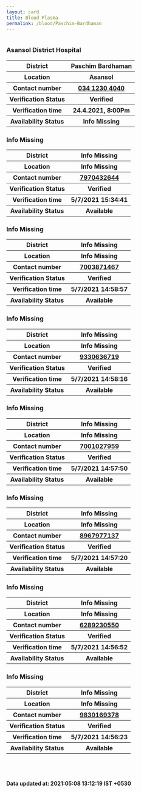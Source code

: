 ```yaml
---
layout: card
title: Blood Plasma
permalink: /blood/Paschim-Bardhaman
---
```

<div class="row">
	<div class="column">
<div class="card_nav">
<h3>Asansol District Hospital</h3>

<div class="info"><table>
<tr><th>District</th><th>Paschim Bardhaman</th></tr>
<tr><th>Location</th><th>Asansol</th></tr>
<tr><th>Contact number </th><th><a href="tel:034 1230 4040">034 1230 4040</a></th></tr>
<tr><th>Verification  Status</th><th>Verified</th></tr>
<tr><th>Verification time</th><th>24.4.2021, 8:00Pm</th></tr>
<tr><th>Availability Status</th><th>Info Missing</th></tr>
</table></div></div>
<div class="card_av">
<h3> Info Missing</h3>

<div class="info"><table>
<tr><th>District</th><th> Info Missing</th></tr>
<tr><th>Location</th><th> Info Missing</th></tr>
<tr><th>Contact number </th><th><a href="tel:7970432644">7970432644</a></th></tr>
<tr><th>Verification  Status</th><th>Verified</th></tr>
<tr><th>Verification time</th><th>5/7/2021 15:34:41</th></tr>
<tr><th>Availability Status</th><th>Available</th></tr>
</table></div></div>
<div class="card_av">
<h3> Info Missing</h3>

<div class="info"><table>
<tr><th>District</th><th> Info Missing</th></tr>
<tr><th>Location</th><th> Info Missing</th></tr>
<tr><th>Contact number </th><th><a href="tel:7003871467">7003871467</a></th></tr>
<tr><th>Verification  Status</th><th>Verified</th></tr>
<tr><th>Verification time</th><th>5/7/2021 14:58:57</th></tr>
<tr><th>Availability Status</th><th>Available</th></tr>
</table></div></div>
<div class="card_av">
<h3> Info Missing</h3>

<div class="info"><table>
<tr><th>District</th><th> Info Missing</th></tr>
<tr><th>Location</th><th> Info Missing</th></tr>
<tr><th>Contact number </th><th><a href="tel:9330636719">9330636719</a></th></tr>
<tr><th>Verification  Status</th><th>Verified</th></tr>
<tr><th>Verification time</th><th>5/7/2021 14:58:16</th></tr>
<tr><th>Availability Status</th><th>Available</th></tr>
</table></div></div>
<div class="card_av">
<h3> Info Missing</h3>

<div class="info"><table>
<tr><th>District</th><th> Info Missing</th></tr>
<tr><th>Location</th><th> Info Missing</th></tr>
<tr><th>Contact number </th><th><a href="tel:7001027959">7001027959</a></th></tr>
<tr><th>Verification  Status</th><th>Verified</th></tr>
<tr><th>Verification time</th><th>5/7/2021 14:57:50</th></tr>
<tr><th>Availability Status</th><th>Available</th></tr>
</table></div></div>
<div class="card_av">
<h3> Info Missing</h3>

<div class="info"><table>
<tr><th>District</th><th> Info Missing</th></tr>
<tr><th>Location</th><th> Info Missing</th></tr>
<tr><th>Contact number </th><th><a href="tel:8967977137">8967977137</a></th></tr>
<tr><th>Verification  Status</th><th>Verified</th></tr>
<tr><th>Verification time</th><th>5/7/2021 14:57:20</th></tr>
<tr><th>Availability Status</th><th>Available</th></tr>
</table></div></div>
<div class="card_av">
<h3> Info Missing</h3>

<div class="info"><table>
<tr><th>District</th><th> Info Missing</th></tr>
<tr><th>Location</th><th> Info Missing</th></tr>
<tr><th>Contact number </th><th><a href="tel:6289230550">6289230550</a></th></tr>
<tr><th>Verification  Status</th><th>Verified</th></tr>
<tr><th>Verification time</th><th>5/7/2021 14:56:52</th></tr>
<tr><th>Availability Status</th><th>Available</th></tr>
</table></div></div>
<div class="card_av">
<h3> Info Missing</h3>

<div class="info"><table>
<tr><th>District</th><th> Info Missing</th></tr>
<tr><th>Location</th><th> Info Missing</th></tr>
<tr><th>Contact number </th><th><a href="tel:9830169378">9830169378</a></th></tr>
<tr><th>Verification  Status</th><th>Verified</th></tr>
<tr><th>Verification time</th><th>5/7/2021 14:56:23</th></tr>
<tr><th>Availability Status</th><th>Available</th></tr>
</table></div></div>
</div>
</div> <br><br>
<h4> Data updated at: 2021:05:08 13:12:19 IST +0530 </h4>